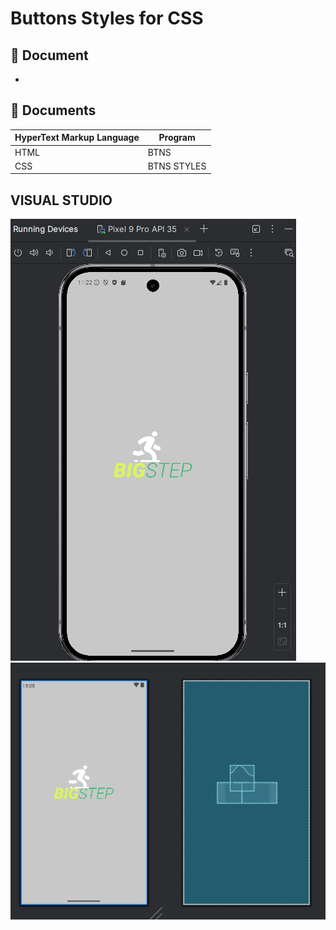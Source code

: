 # Buttons Styles for CSS

## 📑 Document
- 

## 📔 Documents

| HyperText Markup Language | Program |
| ------- | ------------ |
| HTML |   BTNS|
| CSS   | BTNS STYLES |



## VISUAL STUDIO
![launch_page.png](https://github.com/LizzyTrevisan/Fitness_App_Adroid_Studio/blob/main/launch_page.png)
![launch_page_xml.png](https://github.com/LizzyTrevisan/Fitness_App_Adroid_Studio/blob/main/launch_page_xml.png)
